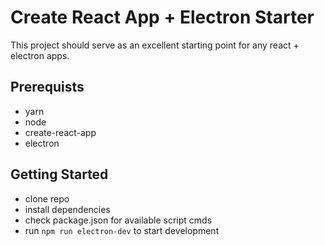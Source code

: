 # Create React App + Electron Starter

This project should serve as an excellent starting point for any react + electron apps.

## Prerequists 
* yarn
* node
* create-react-app
* electron

## Getting Started
* clone repo
* install dependencies
* check package.json for available script cmds
* run `npm run electron-dev` to start development 